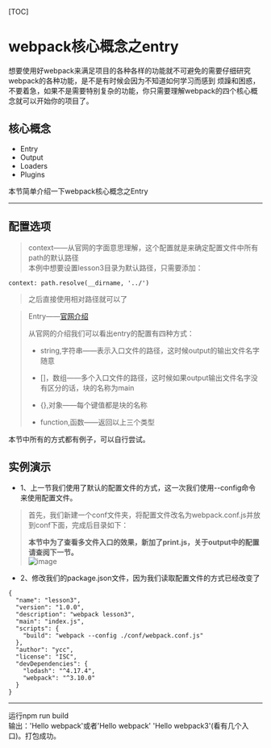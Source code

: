 [TOC]

# webpack核心概念之entry

想要使用好webpack来满足项目的各种各样的功能就不可避免的需要仔细研究webpack的各种功能，是不是有时候会因为不知道如何学习而感到
烦躁和困惑，不要着急，如果不是需要特别复杂的功能，你只需要理解webpack的四个核心概念就可以开始你的项目了。

## 核心概念
* Entry
* Output
* Loaders
* Plugins  

本节简单介绍一下webpack核心概念之Entry

---

## 配置选项
> context——从官网的字面意思理解，这个配置就是来确定配置文件中所有path的默认路径  
> 本例中想要设置lesson3目录为默认路径，只需要添加：  
```
context: path.resolve(__dirname, '../')  
```
> 之后直接使用相对路径就可以了

> Entry——[官网介绍](https://webpack.js.org/configuration/entry-context/)
>
> 从官网的介绍我们可以看出entry的配置有四种方式：  
>
> - string,字符串——表示入口文件的路径，这时候output的输出文件名字随意
>
> - []，数组——多个入口文件的路径，这时候如果output输出文件名字没有区分的话，块的名称为main
>
> - {},对象——每个键值都是块的名称
>
> - function,函数——返回以上三个类型

本节中所有的方式都有例子，可以自行尝试。

## 实例演示
- 1、上一节我们使用了默认的配置文件的方式，这一次我们使用--config命令来使用配置文件。
> 首先，我们新建一个conf文件夹，将配置文件改名为webpack.conf.js并放到conf下面，完成后目录如下：  
>
> **本节中为了查看多文件入口的效果，新加了print.js，关于output中的配置请查阅下一节。**  
![image](https://github.com/yancongcong1/study-log/blob/master/webpack/static/images/lesson3-1.png)

- 2、修改我们的package.json文件，因为我们读取配置文件的方式已经改变了
```
{
  "name": "lesson3",
  "version": "1.0.0",
  "description": "webpack lesson3",
  "main": "index.js",
  "scripts": {
    "build": "webpack --config ./conf/webpack.conf.js"
  },
  "author": "ycc",
  "license": "ISC",
  "devDependencies": {
    "lodash": "^4.17.4",
    "webpack": "^3.10.0"
  }
}
```

---
运行npm run build  
输出：'Hello webpack'或者'Hello webpack' 'Hello webpack3'(看有几个入口)。打包成功。